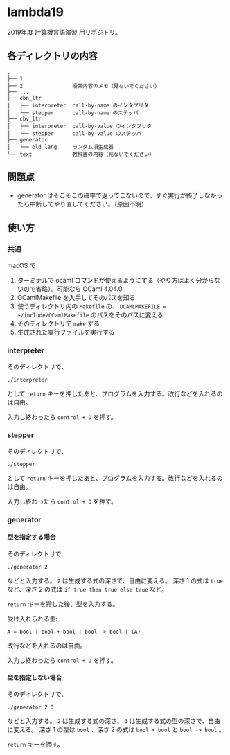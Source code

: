 # lambda19

2019年度 計算機言語演習 用リポジトリ。

## 各ディレクトリの内容

```
.
├── 1
├── 2                授業内容のメモ（見ないでください）
├── ...
├── cbn_ltr
│   ├── interpreter  call-by-name のインタプリタ
│   └── stepper      call-by-name のステッパ
├── cbv_ltr
│   ├── interpreter  call-by-value のインタプリタ
│   └── stepper      call-by-value のステッパ
├── generator
│   └── old_lang     ランダム項生成器
└── text             教科書の内容（見ないでください）
```

## 問題点

- generator はそこそこの確率で返ってこないので、すぐ実行が終了しなかったら中断してやり直してください。（原因不明）

## 使い方

### 共通

macOS で

1. ターミナルで ocaml コマンドが使えるようにする（やり方はよく分からないので省略）。可能なら OCaml 4.04.0
1. OCamlMakefile を入手してそのパスを知る
1. 使うディレクトリ内の `Makefile` の、 `OCAMLMAKEFILE = ~/include/OCamlMakefile` のパスをそのパスに変える
1. そのディレクトリで `make` する
1. 生成された実行ファイルを実行する

### interpreter

そのディレクトリで、

```
./interpreter
```

として `return` キーを押したあと、プログラムを入力する。改行などを入れるのは自由。

入力し終わったら `control + D` を押す。

### stepper

そのディレクトリで、

```
./stepper
```

として `return` キーを押したあと、プログラムを入力する。改行などを入れるのは自由。

入力し終わったら `control + D` を押す。

### generator

#### 型を指定する場合

そのディレクトリで、

```
./generator 2
```

などと入力する。 `2` は生成する式の深さで、自由に変える。
深さ 1 の式は `true` など、深さ 2 の式は `if true then true else true` など。

`return` キーを押した後、型を入力する。

受け入れられる型:

```
A = bool | bool + bool | bool -> bool | (A)
```

改行などを入れるのは自由。

入力し終わったら `control + D` を押す。

#### 型を指定しない場合

そのディレクトリで、

```
./generator 2 3
```

などと入力する。 `2` は生成する式の深さ、 `3` は生成する式の型の深さで、自由に変える。
深さ 1 の型は `bool` 、深さ 2 の式は `bool + bool` と `bool -> bool` 。

`return` キーを押す。
